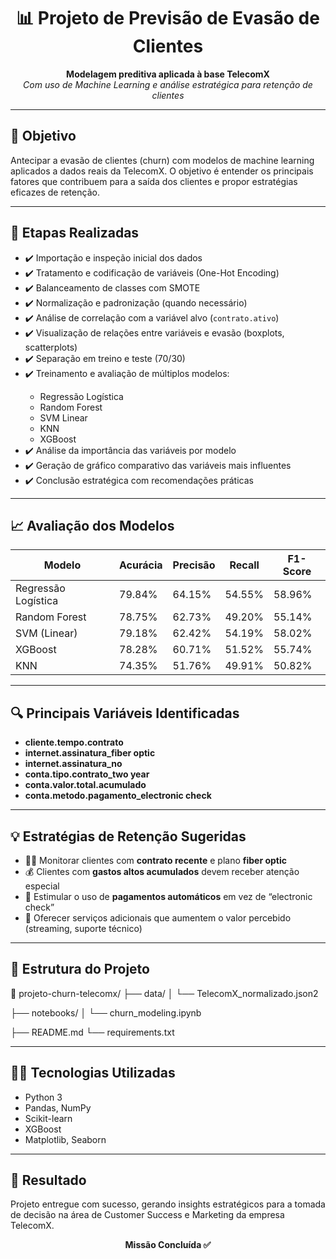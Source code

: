 <h1 align="center">📊 Projeto de Previsão de Evasão de Clientes</h1>

<p align="center">
  <strong>Modelagem preditiva aplicada à base TelecomX</strong><br>
  <em>Com uso de Machine Learning e análise estratégica para retenção de clientes</em>
</p>

---

<h2>📌 Objetivo</h2>

<p>
Antecipar a evasão de clientes (churn) com modelos de machine learning aplicados a dados reais da TelecomX. O objetivo é entender os principais fatores que contribuem para a saída dos clientes e propor estratégias eficazes de retenção.
</p>

---

<h2>🧠 Etapas Realizadas</h2>

<ul>
  <li>✔️ Importação e inspeção inicial dos dados</li>
  <li>✔️ Tratamento e codificação de variáveis (One-Hot Encoding)</li>
  <li>✔️ Balanceamento de classes com SMOTE</li>
  <li>✔️ Normalização e padronização (quando necessário)</li>
  <li>✔️ Análise de correlação com a variável alvo (<code>contrato.ativo</code>)</li>
  <li>✔️ Visualização de relações entre variáveis e evasão (boxplots, scatterplots)</li>
  <li>✔️ Separação em treino e teste (70/30)</li>
  <li>✔️ Treinamento e avaliação de múltiplos modelos:</li>
    <ul>
      <li>Regressão Logística</li>
      <li>Random Forest</li>
      <li>SVM Linear</li>
      <li>KNN</li>
      <li>XGBoost</li>
    </ul>
  <li>✔️ Análise da importância das variáveis por modelo</li>
  <li>✔️ Geração de gráfico comparativo das variáveis mais influentes</li>
  <li>✔️ Conclusão estratégica com recomendações práticas</li>
</ul>

---

<h2>📈 Avaliação dos Modelos</h2>

<table>
  <thead>
    <tr>
      <th>Modelo</th>
      <th>Acurácia</th>
      <th>Precisão</th>
      <th>Recall</th>
      <th>F1-Score</th>
    </tr>
  </thead>
  <tbody>
    <tr>
      <td>Regressão Logística</td>
      <td>79.84%</td>
      <td>64.15%</td>
      <td>54.55%</td>
      <td>58.96%</td>
    </tr>
    <tr>
      <td>Random Forest</td>
      <td>78.75%</td>
      <td>62.73%</td>
      <td>49.20%</td>
      <td>55.14%</td>
    </tr>
    <tr>
      <td>SVM (Linear)</td>
      <td>79.18%</td>
      <td>62.42%</td>
      <td>54.19%</td>
      <td>58.02%</td>
    </tr>
    <tr>
      <td>XGBoost</td>
      <td>78.28%</td>
      <td>60.71%</td>
      <td>51.52%</td>
      <td>55.74%</td>
    </tr>
    <tr>
      <td>KNN</td>
      <td>74.35%</td>
      <td>51.76%</td>
      <td>49.91%</td>
      <td>50.82%</td>
    </tr>
  </tbody>
</table>

---

<h2>🔍 Principais Variáveis Identificadas</h2>

<ul>
  <li><strong>cliente.tempo.contrato</strong></li>
  <li><strong>internet.assinatura_fiber optic</strong></li>
  <li><strong>internet.assinatura_no</strong></li>
  <li><strong>conta.tipo.contrato_two year</strong></li>
  <li><strong>conta.valor.total.acumulado</strong></li>
  <li><strong>conta.metodo.pagamento_electronic check</strong></li>
</ul>

---

<h2>💡 Estratégias de Retenção Sugeridas</h2>

<ul>
  <li>🕵️‍♂️ Monitorar clientes com <strong>contrato recente</strong> e plano <strong>fiber optic</strong></li>
  <li>💰 Clientes com <strong>gastos altos acumulados</strong> devem receber atenção especial</li>
  <li>🔁 Estimular o uso de <strong>pagamentos automáticos</strong> em vez de “electronic check”</li>
  <li>🎁 Oferecer serviços adicionais que aumentem o valor percebido (streaming, suporte técnico)</li>
</ul>

---

<h2>📁 Estrutura do Projeto</h2>

📂 projeto-churn-telecomx/
├── data/
│ └── TelecomX_normalizado.json2

├── notebooks/
│ └── churn_modeling.ipynb

├── README.md
└── requirements.txt



---

<h2>👩‍💻 Tecnologias Utilizadas</h2>

<ul>
  <li>Python 3</li>
  <li>Pandas, NumPy</li>
  <li>Scikit-learn</li>
  <li>XGBoost</li>
  <li>Matplotlib, Seaborn</li>
</ul>

---

<h2>🚀 Resultado</h2>

<p>
Projeto entregue com sucesso, gerando insights estratégicos para a tomada de decisão na área de Customer Success e Marketing da empresa TelecomX.
</p>

<p align="center"><strong>Missão Concluída ✅</strong></p>



